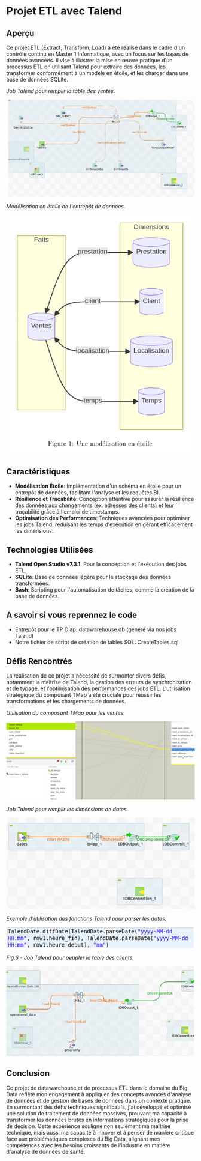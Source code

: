 # Projet ETL avec Talend

## Aperçu

Ce projet ETL (Extract, Transform, Load) a été réalisé dans le cadre d'un contrôle continu en Master 1 Informatique, avec un focus sur les bases de données avancées. Il vise à illustrer la mise en œuvre pratique d'un processus ETL en utilisant Talend pour extraire des données, les transformer conformément à un modèle en étoile, et les charger dans une base de données SQLite.

*Job Talend pour remplir la table des ventes.*

![Talend : Job pour remplir la table des ventes](/imgs/Job_pour_remplir_table_des_ventes.png)

*Modélisation en étoile de l'entrepôt de données.*

![Modélisation en étoile](/imgs/une_modelisation_en_etoile.png)


## Caractéristiques

- **Modélisation Étoile**: Implémentation d'un schéma en étoile pour un entrepôt de données, facilitant l'analyse et les requêtes BI.
- **Résilience et Traçabilité**: Conception attentive pour assurer la résilience des données aux changements (ex. adresses des clients) et leur traçabilité grâce à l'emploi de timestamps.
- **Optimisation des Performances**: Techniques avancées pour optimiser les jobs Talend, réduisant les temps d'exécution en gérant efficacement les dimensions.

## Technologies Utilisées

- **Talend Open Studio v7.3.1**: Pour la conception et l'exécution des jobs ETL.
- **SQLite**: Base de données légère pour le stockage des données transformées.
- **Bash**: Scripting pour l'automatisation de tâches, comme la création de la base de données.

## A savoir si vous reprennez le code

- Entrepôt pour le TP Olap: datawarehouse.db (généré via nos jobs Talend)
- Notre fichier de script de création de tables SQL: CreateTables.sql

## Défis Rencontrés

La réalisation de ce projet a nécessité de surmonter divers défis, notamment la maîtrise de Talend, la gestion des erreurs de synchronisation et de typage, et l'optimisation des performances des jobs ETL. L'utilisation stratégique du composant TMap a été cruciale pour réussir les transformations et les chargements de données.

*Utilisation du composant TMap pour les ventes.*

![TMap des ventes](/imgs/TMap_de_ventes.png)

*Job Talend pour remplir les dimensions de dates.*

![Job pour remplir les dates](/imgs/Job_remplir_les_dates.png)

*Exemple d'utilisation des fonctions Talend pour parser les dates.*

![Utilisation de fonctions de Talend](/imgs/parseDate.png)

*Fig.6 - Job Talend pour peupler la table des clients.*

![Job pour remplir la table Clients](/imgs/Job_remplir_table_clients.png)

## Conclusion

Ce projet de datawarehouse et de processus ETL dans le domaine du Big Data reflète mon engagement à appliquer des concepts avancés d'analyse de données et de gestion de bases de données dans un contexte pratique. En surmontant des défis techniques significatifs, j'ai développé et optimisé une solution de traitement de données massives, prouvant ma capacité à transformer les données brutes en informations stratégiques pour la prise de décision. Cette expérience souligne non seulement ma maîtrise technique, mais aussi ma capacité à innover et à penser de manière critique face aux problématiques complexes du Big Data, alignant mes compétences avec les besoins croissants de l'industrie en matière d'analyse de données de santé.

